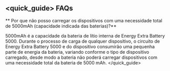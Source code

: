 ## <quick_guide> FAQs

** Por que não posso carregar os dispositivos com uma necessidade total de 5000mAh (capacidade indicada das baterias)?**

5000mAh é a capacidade da bateria de lítio interna de Energy Extra Battery 5000. Durante o processo de carga de qualquer dispositivo, o circuito de Energy Extra Battery 5000 e do dispositivo consumirão uma pequenha parte de energia da bateria, variando conforme o tipo de dispositivo carregado, desde modo a bateria não poderá carregar dispositivos com uma necessidade total da bateria de 5000 mAh.
</quick_guide>
